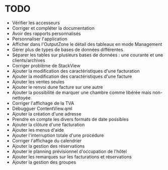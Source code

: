 TODO
=====
- Vérifier les accesseurs
- Corriger et compléter la documentation
- Avoir des rapports personnalisés
- Personnaliser l'application
- Afficher dans l'OutputZone le détail des tableaux en mode Management
- Gérer plus de types de bases de données différentes
- Séparer les tables sur plusieurs bases de données : une courante et une clients/archives
- Corriger problème de StackView
- Ajouter la modification des caractéristiques d'une facturation
- Ajouter la modification des caractéristiques d'une facture
- Ajouter les ventes seules
- Ajouter le renvoi dune facture sur une autre
- Ajouter la possibilité de marquer une chambre comme libérée mais non-nettoyée
- Corriger l'affichage de la TVA
- Débugguer ContentView.qml
- Ajouter la création d'une adresse
- Prendre en compte les divers formats de date possibles
- Ajouter la clôture d'une facturation
- Ajouter les menus d'aide
- Ajouter l'interruption totale d'une procédure
- Corriger l'affichage du calendrier
- Ajouter la gestion des réservations
- Ajouter le planning prévisionnel d'occupation de l'hôtel
- Ajouter les remarques sur les facturations et réservations
- Ajouter la gestion des groupes
